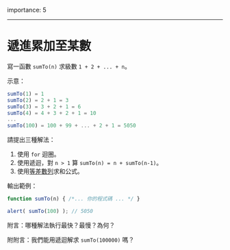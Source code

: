 importance: 5

---

# 遞進累加至某數

寫一函數 `sumTo(n)` 求級數 `1 + 2 + ... + n`。

示意：

```js no-beautify
sumTo(1) = 1
sumTo(2) = 2 + 1 = 3
sumTo(3) = 3 + 2 + 1 = 6
sumTo(4) = 4 + 3 + 2 + 1 = 10
...
sumTo(100) = 100 + 99 + ... + 2 + 1 = 5050
```

請提出三種解法：

1. 使用 `for` 迴圈。
2. 使用遞迴，對 `n > 1` 算 `sumTo(n) = n + sumTo(n-1)`。
3. 使用[等差數列](https://zh.wikipedia.org/wiki/%E7%AD%89%E5%B7%AE%E6%95%B0%E5%88%97)求和公式。

輸出範例：

```js
function sumTo(n) { /*... 你的程式碼 ... */ }

alert( sumTo(100) ); // 5050
```

附言：哪種解法執行最快？最慢？為何？

附附言：我們能用遞迴解求 `sumTo(100000)` 嗎？